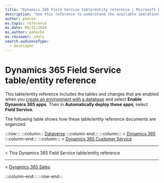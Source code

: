 ```yaml
---
title: "Dynamics 365 Field Service table/entity reference | Microsoft Docs"
description: "Use this reference to understand the available operations that can be performed for specific tables, the default columns/attributes of each table/entity and the relationships between tables in Dynamics 365 Field Service "
author: phecke
ms.topic: reference
ms.date: 08/21/2024
ms.author: pehecke
ms.reviewer: jdaly
search.audienceType: 
  - developer
---
```

# Dynamics 365 Field Service table/entity reference

This table/entity reference includes the tables and changes that are enabled when you [create an environment with a database](/power-platform/admin/create-environment#create-an-environment-with-a-database) and select **Enable Dynamics 365 apps**. Then in **Automatically deploy these apps**, select **Field Service**.


The following table shows how these table/entity reference documents are organized.

:::row:::
   :::column:::
      [Dataverse](/power-apps/developer/data-platform/reference/about-entity-reference)
   :::column-end:::
   :::column:::
      &lt; [Dynamics 365](../../developer/about-entity-reference.md)
   :::column-end:::
      :::column:::
      &lt; [Dynamics 365 Customer Service](../../customer-service/develop/reference/about-entity-reference.md)<hr />
      &lt; This Dynamics 365 Field Service table/entity reference<hr />
      &lt; [Dynamics 365 Sales](../../sales/developer/reference/about-entity-reference.md)
      
   :::column-end:::
:::row-end:::